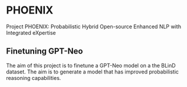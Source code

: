 # PHOENIX
Project PHOENIX: Probabilistic Hybrid Open-source Enhanced NLP with Integrated eXpertise

## Finetuning GPT-Neo
The aim of this project is to finetune a GPT-Neo model on a the BLinD dataset. The aim is to generate a model that has improved probabilistic reasoning capabilities.


